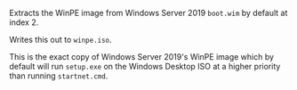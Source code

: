 Extracts the WinPE image from Windows Server 2019 `boot.wim` by default at index 2.

Writes this out to `winpe.iso`.

This is the exact copy of Windows Server 2019's WinPE image which by default will run `setup.exe` on the Windows Desktop ISO at a higher priority than running `startnet.cmd`.

